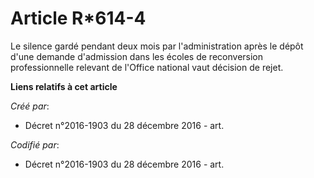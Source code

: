 # Article R*614-4

Le silence gardé pendant deux mois par l'administration après le dépôt d'une demande d'admission dans les écoles de
reconversion professionnelle relevant de l'Office national vaut décision de rejet.

**Liens relatifs à cet article**

_Créé par_:

  - Décret n°2016-1903 du 28 décembre 2016 - art.

_Codifié par_:

  - Décret n°2016-1903 du 28 décembre 2016 - art.
